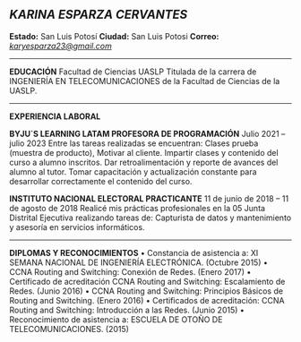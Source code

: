 ## *KARINA ESPARZA CERVANTES*

**Estado:** San Luis Potosí **Ciudad:** San Luis Potosi **Correo:** *karyesparza23@gmail.com*
____________________________________________________
**EDUCACIÓN**
Facultad de Ciencias UASLP
Titulada de la carrera de INGENIERÍA EN TELECOMUNICACIONES de la Facultad de Ciencias de la UASLP.
____________________________________________________
**EXPERIENCIA LABORAL**

**BYJU´S LEARNING LATAM PROFESORA DE PROGRAMACIÓN**
Julio 2021 – julio 2023
Entre las tareas realizadas se encuentran: Clases prueba (muestra de producto), Motivar al cliente. Impartir clases y contenido del curso a alumno inscritos. Dar retroalimentación y reporte de avances del alumno al tutor. Tomar capacitación y actualización constante para desarrollar correctamente el contenido del curso.

**INSTITUTO NACIONAL ELECTORAL PRACTICANTE**
11 de junio de 2018 – 11 de agosto de 2018
Realicé mis prácticas profesionales en la 05 Junta Distrital Ejecutiva realizando tareas de: Capturista de datos y mantenimiento y asesoría en servicios informáticos.
____________________________________________________
**DIPLOMAS Y RECONOCIMIENTOS**
• Constancia de asistencia a: XI SEMANA NACIONAL DE INGENIERÍA ELECTRÓNICA. (Octubre 2015)
• CCNA Routing and Switching: Conexión de Redes. (Enero 2017)
• Certificado de acreditación CCNA Routing and Switching: Escalamiento de Redes. (Junio 2016)
• CCNA Routing and Switching: Principios Básicos de Routing and Switching. (Enero 2016)
• Certificados de acreditación: CCNA Routing and Switching: Introducción a las Redes. (Junio 2015)
• Reconocimiento de asistencia a: ESCUELA DE OTOÑO DE TELECOMUNICACIONES. (2015)
